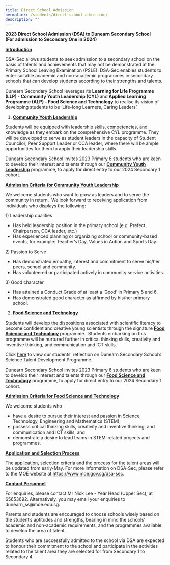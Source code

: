 ```yaml
---
title: Direct School Admission
permalink: /students/direct-school-admission/
description: ""
---
```

<p><strong>2023 Direct School Admission (DSA) to Dunearn Secondary School<br>(For admission to Secondary One in 2024)</strong></p>
<p><strong><u>Introduction</u></strong></p>
<p>DSA-Sec allows students to seek admission to a secondary school on the basis of talents and achievements that may not be demonstrated at the Primary School Leaving Examination (PSLE). DSA-Sec enables students to enter suitable academic and non-academic programmes in secondary schools that can develop students according to their strengths and talents.</p>
<p>Dunearn Secondary School leverages its <strong>Learning for Life Programme (LLP) - Community Youth Leadership (CYL) </strong>and<strong> Applied Learning Programme (ALP) – Food Science and Technology</strong> to realise its vision of developing students to be ‘Life-long Learners, Caring Leaders’.</p>
<ol>
<li><strong><u>Community Youth Leadership</u></strong></li>
</ol>
<p>Students will be equipped with leadership skills, competencies, and knowledge as they embark on the comprehensive CYL programme. They will be developed to serve as student leaders in the capacity of Student Councilor, Peer Support Leader or CCA leader, where there will be ample opportunities for them to apply their leadership skills.</p>
<p>Dunearn Secondary School invites 2023 Primary 6 students who are keen to develop their interest and talents through our&nbsp;<strong><u>Community Youth Leadership</u></strong> programme,&nbsp;to apply for direct entry to our 2024 Secondary 1 cohort.</p>
<p><strong><u>Admission Criteria</u></strong><u> <strong>for Community Youth Leadership</strong></u></p>
<p>We welcome students who want to grow as leaders and to serve the community in return.&nbsp; We look forward to receiving application from individuals who displays the following:</p>
<p>1) Leadership qualities</p>
<ul>
<li>Has held leadership position in the primary school (e.g. Prefect, Chairperson, CCA leader, etc.)</li>
<li>Has experienced planning or organizing school or community-based events, for example: Teacher’s Day, Values in Action and Sports Day.</li>
</ul>
<p>2) Passion to Serve</p>
<ul>
<li>Has demonstrated empathy, interest and commitment to serve his/her peers, school and community.</li>
<li>Has volunteered or participated actively in community service activities.</li>
</ul>
<p>3) Good character</p>
<ul>
<li>Has attained a Conduct Grade of at least a ‘Good’ in Primary 5 and 6.</li>
<li>Has demonstrated good character as affirmed by his/her primary school.</li>
</ul>
<ol start="2">
<li><strong><u>Food Science and Technology</u></strong></li>
</ol>
<p>Students will develop the dispositions associated with scientific literacy to become confident and creative young scientists through the signature <strong><u>Food Science and Technology</u></strong> programme.&nbsp; Students embarking on this programme will be nurtured further in critical thinking skills, creativity and inventive thinking, and communication and ICT skills.</p>
<p>Click&nbsp;<a href="https://www.dunearnsec.moe.edu.sg/science-department/dunearn-science-ambassador-programme-sap-talent-development-programme/">here</a>&nbsp;to view our students’ reflection on Dunearn Secondary School’s Science Talent Development Programme.&nbsp;</p>
<p>Dunearn Secondary School invites 2023 Primary 6 students who are keen to develop their interest and talents through our <strong><u>Food Science and Technology</u></strong> programme,&nbsp;to apply for direct entry to our 2024 Secondary 1 cohort.</p>
<p><strong><u>Admission Criteria for Food Science and Technology</u></strong></p>
<p>We welcome students who</p>
<ul>
<li>have a desire to pursue their interest and passion in Science, Technology, Engineering and Mathematics (STEM),</li>
<li>possess critical thinking skills, creativity and inventive thinking, and communication and ICT&nbsp;skills, and</li>
<li>demonstrate a desire to lead teams in STEM-related projects and programmes.</li>
</ul>
<p><strong><u>Application and Selection Process</u></strong></p>
<p>The application, selection criteria and the process for the talent areas will be updated from early-May. For more information on DSA-Sec, please refer to the MOE website at <a href="https://www.moe.gov.sg/dsa-sec">https://www.moe.gov.sg/dsa-sec</a>.</p>
<p><strong><u>Contact Personnel</u></strong></p>
<p>For enquiries, please contact Mr Nick Lee - Year Head (Upper Sec), at 65653692. Alternatively, you may email your enquiries to dunearn_ss@moe.edu.sg.</p>
<p>Parents and students are encouraged to choose schools wisely based on the student’s aptitudes and strengths, bearing in mind the schools’ academic and non-academic requirements, and the programmes available to develop the area of talent.</p>
<p>Students who are successfully admitted to the school via DSA are expected to honour their commitment to the school and participate in the activities related to the talent area they are selected for from Secondary 1 to Secondary 4.</p>
<p>&nbsp;</p>
